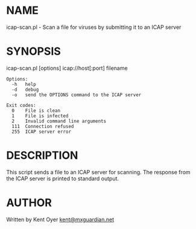 # NAME

icap-scan.pl - Scan a file for viruses by submitting it to an ICAP server

# SYNOPSIS

icap-scan.pl \[options\] icap://host\[:port\] filename

    Options:
      -h   help
      -d   debug
      -o   send the OPTIONS command to the ICAP server

    Exit codes:
      0    File is clean
      1    File is infected
      2    Invalid command line arguments
      111  Connection refused
      255  ICAP server error

# DESCRIPTION

This script sends a file to an ICAP server for scanning. The response from the
ICAP server is printed to standard output.

# AUTHOR

Written by Kent Oyer <kent@mxguardian.net>
